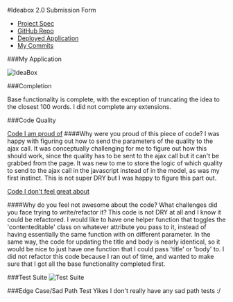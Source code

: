 #Ideabox 2.0 Submission Form

* [Project Spec](https://github.com/turingschool/curriculum/blob/master/source/projects/revenge_of_idea_box.markdown)
* [GitHub Repo](https://github.com/ErinGreenhalgh/ideabox)
* [Deployed Application](http://ideasfordays.herokuapp.com/)
* [My Commits](https://github.com/ErinGreenhalgh/ideabox/commits/master)

###My Application

![IdeaBox](http://i.imgur.com/Ibb8VEh.png)

###Completion

Base functionality is complete, with the exception of truncating the idea to the closest 100 words.
I did not complete any extensions.

###Code Quality

[Code I am proud of](https://github.com/ErinGreenhalgh/ideabox/blob/cce5a6fc8b173740c6b04e3d9cc307b8a6262349/app/assets/javascripts/update_quality.js#L3-L35)
####Why were you proud of this piece of code?
I was happy with figuring out how to send the parameters of the quality to the ajax call. It was conceptually challenging for me to figure out how this should work, since the quality has to be sent to the ajax call but it can't be grabbed from the page. It was new to me to store the logic of which quality to send to the ajax call in the javascript instead of in the model, as was my first instinct. This is not super DRY but I was happy to figure this part out.

[Code I don't feel great about](https://github.com/ErinGreenhalgh/ideabox/blob/cce5a6fc8b173740c6b04e3d9cc307b8a6262349/app/assets/javascripts/ideas.js#L51-L91)

####Why do you feel not awesome about the code? What challenges did you face trying to write/refactor it?
This code is not DRY at all and I know it could be refactored. I would like to have one helper function that toggles the 'contenteditable' class on whatever attribute you pass to it, instead of having essentially the same function with on different parameter. In the same way, the code for updating the title and body is nearly identical, so it would be nice to just have one function that I could pass 'title' or
'body' to. I did not refactor this code because I ran out of time, and wanted to make sure that I got all the base functionality completed first.

###Test Suite
![Test Suite](http://i.imgur.com/cH2bcKh.png)

###Edge Case/Sad Path Test
Yikes I don't really have any sad path tests :/
